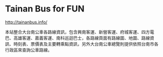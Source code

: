 Tainan Bus for FUN
=========

http://tainanbus.info/

本站整合大台南公車各路線資訊，包含興南客運、新營客運、府城客運、四方電巴、高雄客運、嘉義客運、南科巡迴巴士，各路線頁面有路線圖、地圖、路線資訊、時刻表、票價表及主要轉乘點資訊，另外大台南公車總覽則提供依照台南市各行政區來查詢公車路線。
